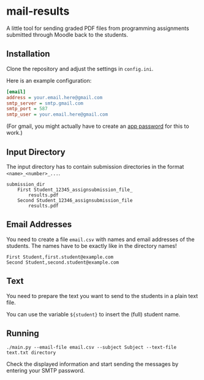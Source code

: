 mail-results
============

A little tool for sending graded PDF files from
programming assignments submitted through Moodle
back to the students.


Installation
------------

Clone the repository and adjust the settings
in `config.ini`.

Here is an example configuration:
```ini
[email]
address = your.email.here@gmail.com
smtp_server = smtp.gmail.com
smtp_port = 587
smtp_user = your.email.here@gmail.com
```

(For gmail, you might actually have to create an
[app password](https://support.google.com/accounts/answer/185833) for this to work.)



Input Directory
---------------

The input directory has to contain submission directories
in the format `<name>_<number>_...`.

```
submission_dir
	First Student_12345_assignsubmission_file_
		results.pdf
	Second Student_12346_assignsubmission_file
		results.pdf
```


Email Addresses
---------------

You need to create a file `email.csv` with names and
email addresses of the students.
The names have to be exactly like in the
directory names!

```csv
First Student,first.student@example.com
Second Student,second.student@example.com
```

Text
----

You need to prepare the text you want to send to the
students in a plain text file.

You can use the variable `${student}` to insert the
(full) student name.


Running
-------

```
./main.py --email-file email.csv --subject Subject --text-file text.txt directory
```

Check the displayed information and start sending the
messages by entering your SMTP password.
